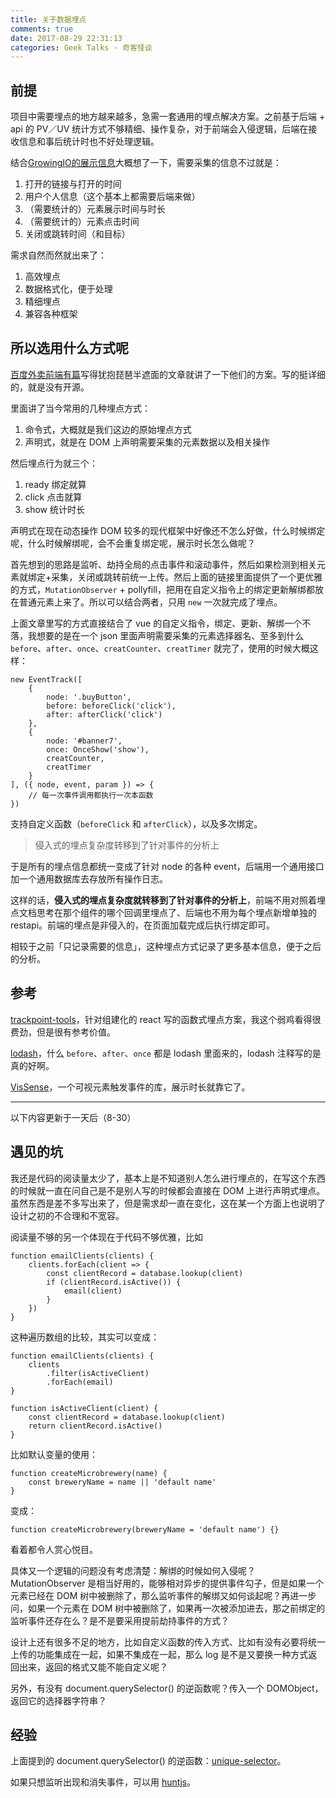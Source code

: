 ```yaml
---
title: 关于数据埋点
comments: true
date: 2017-08-29 22:31:13
categories: Geek Talks · 奇客怪谈
---
```

## 前提
项目中需要埋点的地方越来越多，急需一套通用的埋点解决方案。之前基于后端 + api 的 PV／UV 统计方式不够精细、操作复杂，对于前端会入侵逻辑，后端在接收信息和事后统计时也不好处理逻辑。

结合[GrowingIO的展示信息](https://help.growingio.com/Features/overview.html)大概想了一下，需要采集的信息不过就是：
1. 打开的链接与打开的时间
2. 用户个人信息（这个基本上都需要后端来做）
3. （需要统计的）元素展示时间与时长
4. （需要统计的）元素点击时间
5. 关闭或跳转时间（和目标）

需求自然而然就出来了：
1. 高效埋点
2. 数据格式化，便于处理
3. 精细埋点
4. 兼容各种框架

## 所以选用什么方式呢
[百度外卖前端有篇](https://zhuanlan.zhihu.com/p/27659302)写得犹抱琵琶半遮面的文章就讲了一下他们的方案。写的挺详细的，就是没有开源。

里面讲了当今常用的几种埋点方式：
1. 命令式，大概就是我们这边的原始埋点方式
2. 声明式，就是在 DOM 上声明需要采集的元素数据以及相关操作

然后埋点行为就三个：
1. ready 绑定就算
2. click 点击就算
3. show 统计时长

声明式在现在动态操作 DOM 较多的现代框架中好像还不怎么好做，什么时候绑定呢，什么时候解绑呢，会不会重复绑定呢，展示时长怎么做呢？

首先想到的思路是监听、劫持全局的点击事件和滚动事件，然后如果检测到相关元素就绑定+采集，关闭或跳转前统一上传。然后上面的链接里面提供了一个更优雅的方式，`MutationObserver` + pollyfill，把用在自定义指令上的绑定更新解绑都放在普通元素上来了。所以可以结合两者，只用 `new` 一次就完成了埋点。

上面文章里写的方式直接结合了 vue 的自定义指令，绑定、更新、解绑一个不落，我想要的是在一个 json 里面声明需要采集的元素选择器名、至多到什么 `before`、`after`、`once`、`creatCounter`、`creatTimer` 就完了，使用的时候大概这样：
```
new EventTrack([
    {
        node: '.buyButton',
        before: beforeClick('click'),
        after: afterClick('click')
    },
    {
        node: '#banner7',
        once: OnceShow('show'),
        creatCounter,
        creatTimer
    }
], ({ node, event, param }) => {
    // 每一次事件调用都执行一次本函数
})
```
支持自定义函数（`beforeClick` 和 `afterClick`），以及多次绑定。

> 侵入式的埋点复杂度转移到了针对事件的分析上

于是所有的埋点信息都统一变成了针对 node 的各种 event，后端用一个通用接口加一个通用数据库去存放所有操作日志。

这样的话，**侵入式的埋点复杂度就转移到了针对事件的分析上**，前端不用对照着埋点文档思考在那个组件的哪个回调里埋点了、后端也不用为每个埋点新增单独的 restapi。前端的埋点是非侵入的，在页面加载完成后执行绑定即可。

相较于之前「只记录需要的信息」，这种埋点方式记录了更多基本信息，便于之后的分析。


## 参考
[trackpoint-tools](https://github.com/Qquanwei/trackpoint-tools)，针对组建化的 react 写的函数式埋点方案，我这个弱鸡看得很费劲，但是很有参考价值。

[lodash](https://github.com/lodash/lodash)，什么 `before`、`after`、`once` 都是 lodash 里面来的，lodash 注释写的是真的好啊。

[VisSense](https://github.com/vissense/vissense)，一个可视元素触发事件的库，展示时长就靠它了。

---

以下内容更新于一天后（8-30）

## 遇见的坑
我还是代码的阅读量太少了，基本上是不知道别人怎么进行埋点的，在写这个东西的时候就一直在问自己是不是别人写的时候都会直接在 DOM 上进行声明式埋点。虽然东西是差不多写出来了，但是需求却一直在变化，这在某一个方面上也说明了设计之初的不合理和不宽容。

阅读量不够的另一个体现在于代码不够优雅，比如
```
function emailClients(clients) {
    clients.forEach(client => {
        const clientRecord = database.lookup(client)
        if (clientRecord.isActive()) {
            email(client)
        }
    })
}
```

这种遍历数组的比较，其实可以变成：
```
function emailClients(clients) {
    clients
        .filter(isActiveClient)
        .forEach(email)
}

function isActiveClient(client) {
    const clientRecord = database.lookup(client)
    return clientRecord.isActive()
}
```

比如默认变量的使用：
```
function createMicrobrewery(name) {
    const breweryName = name || 'default name'
}
```

变成：
```
function createMicrobrewery(breweryName = 'default name') {}
```

看着都令人赏心悦目。

具体又一个逻辑的问题没有考虑清楚：解绑的时候如何入侵呢？ MutationObserver 是相当好用的，能够相对异步的提供事件勾子，但是如果一个元素已经在 DOM 树中被删除了，那么监听事件的解绑又如何谈起呢？再进一步问，如果一个元素在 DOM 树中被删除了，如果再一次被添加进去，那之前绑定的监听事件还存在么？是不是要采用提前劫持事件的方式？

设计上还有很多不足的地方，比如自定义函数的传入方式、比如有没有必要将统一上传的功能集成在一起，如果不集成在一起，那么 log 是不是又要换一种方式返回出来，返回的格式又能不能自定义呢？

另外，有没有 document.querySelector() 的逆函数呢？传入一个 DOMObject，返回它的选择器字符串？

## 经验

上面提到的 document.querySelector() 的逆函数：[unique-selector](https://github.com/ericclemmons/unique-selector)。

如果只想监听出现和消失事件，可以用 [huntjs](https://github.com/jeremenichelli/hunt)。
